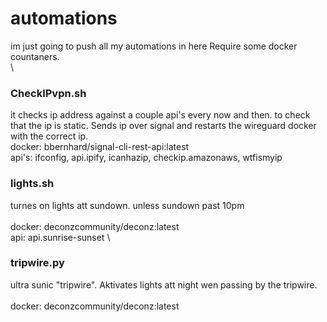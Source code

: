 # automations
im just going to push all my automations in here
Require some docker countaners.\
\
### CheckIPvpn.sh
it checks ip address against a couple api's every now and then. to check that the ip is static.
Sends ip over signal and restarts the wireguard docker with the correct ip.
\
docker:    bbernhard/signal-cli-rest-api:latest\
api's:     ifconfig, api.ipify, icanhazip, checkip.amazonaws, wtfismyip

### lights.sh
turnes on lights att sundown. unless sundown past 10pm\
\
docker:    deconzcommunity/deconz:latest\
api:       api.sunrise-sunset
\
### tripwire.py
ultra sunic "tripwire".
Aktivates lights att night wen passing by the tripwire.\
\
docker:    deconzcommunity/deconz:latest
